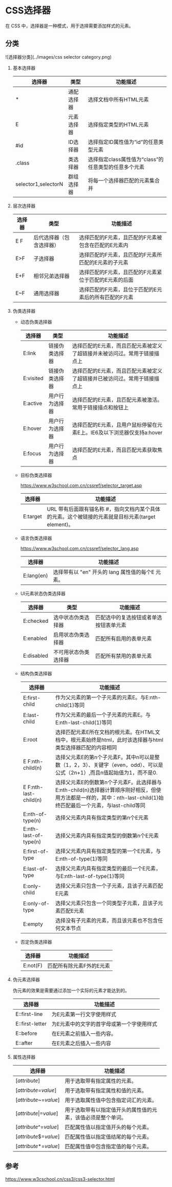 # CSS选择器

在 CSS 中，选择器是一种模式，用于选择需要添加样式的元素。

## 分类

![选择器分类](../images/css selector category.png)

1. 基本选择器

   | **选择器**          | **类型**   | **功能描述**                                         |
   | ------------------- | ---------- | ---------------------------------------------------- |
   | *                   | 通配选择器 | 选择文档中所有HTML元素                               |
   | E                   | 元素选择器 | 选择指定类型的HTML元素                               |
   | #id                 | ID选择器   | 选择指定ID属性值为“id”的任意类型元素                 |
   | .class              | 类选择器   | 选择指定class属性值为“class”的任意类型的任意多个元素 |
   | selector1,selectorN | 群组选择器 | 将每一个选择器匹配的元素集合并                       |

2. 层次选择器

   | **选择器** | **类型**                 | **功能描述**                                          |
   | ---------- | ------------------------ | ----------------------------------------------------- |
   | E  F       | 后代选择器（包含选择器） | 选择匹配的F元素，且匹配的F元素被包含在匹配的E元素内   |
   | E>F        | 子选择器                 | 选择匹配的F元素，且匹配的F元素所匹配的E元素的子元素   |
   | E+F        | 相邻兄弟选择器           | 选择匹配的F元素，且匹配的F元素紧位于匹配的E元素的后面 |
   | E~F        | 通用选择器               | 选择匹配的F元素，且位于匹配的E元素后的所有匹配的F元素 |

3. 伪类选择器

   - 动态伪类选择器

     | **选择器** | **类型**       | **功能描述**                                                 |
     | ---------- | -------------- | ------------------------------------------------------------ |
     | E:link     | 链接伪类选择器 | 选择匹配的E元素，而且匹配元素被定义了超链接并未被访问过。常用于链接描点上 |
     | E:visited  | 链接伪类选择器 | 选择匹配的E元素，而且匹配元素被定义了超链接并已被访问过。常用于链接描点上 |
     | E:active   | 用户行为选择器 | 选择匹配的E元素，且匹配元素被激活。常用于链接描点和按钮上    |
     | E:hover    | 用户行为选择器 | 选择匹配的E元素，且用户鼠标停留在元素E上。IE6及以下浏览器仅支持a:hover |
     | E:focus    | 用户行为选择器 | 选择匹配的E元素，而且匹配元素获取焦点                        |

   - 目标伪类选择器

     https://www.w3school.com.cn/cssref/selector_target.asp

     | **选择器** | **功能描述**                                                 |
     | ---------- | ------------------------------------------------------------ |
     | E:target   | URL 带有后面跟有锚名称 #，指向文档内某个具体的元素。这个被链接的元素就是目标元素(target element)。 |

   - 语言伪类选择器

     https://www.w3school.com.cn/cssref/selector_lang.asp

     | **选择器** | **功能描述**                                     |
     | ---------- | ------------------------------------------------ |
     | E:lang(en) | 选择带有以 "en" 开头的 lang 属性值的每个E 元素。 |

   - UI元素状态伪类选择器

     | **选择器** | **类型**             | **功能描述**                           |
     | ---------- | -------------------- | -------------------------------------- |
     | E:checked  | 选中状态伪类选择器   | 匹配选中的复选按钮或者单选按钮表单元素 |
     | E:enabled  | 启用状态伪类选择器   | 匹配所有启用的表单元素                 |
     | E:disabled | 不可用状态伪类选择器 | 匹配所有禁用的表单元素                 |

   - 结构伪类选择器

     | **选择器**            | **功能描述**                                                 |
     | --------------------- | ------------------------------------------------------------ |
     | E:first-child         | 作为父元素的第一个子元素的元素E。与E:nth-child(1)等同        |
     | E:last-child          | 作为父元素的最后一个子元素的元素E。与E:nth-last-child(1)等同 |
     | E:root                | 选择匹配元素E所在文档的根元素。在HTML文档中，根元素始终是html，此时该选择器与html类型选择器匹配的内容相同 |
     | E F:nth-child(n)      | 选择父元素E的第n个子元素F。其中n可以是整数（1，2，3）、关键字（even，odd）、可以是公式（2n+1）,而且n值起始值为1，而不是0. |
     | E F:nth-last-child(n) | 选择父元素E的倒数第n个子元素F。此选择器与E:nth-child(n)选择器计算顺序刚好相反，但使用方法都是一样的，其中：nth-last-child(1)始终匹配最后一个元素，与last-child等同 |
     | E:nth-of-type(n)      | 选择父元素内具有指定类型的第n个E元素                         |
     | E:nth-last-of-type(n) | 选择父元素内具有指定类型的倒数第n个E元素                     |
     | E:first-of-type       | 选择父元素内具有指定类型的第一个E元素，与E:nth-of-type(1)等同 |
     | E:last-of-type        | 选择父元素内具有指定类型的最后一个E元素，与E:nth-last-of-type(1)等同 |
     | E:only-child          | 选择父元素只包含一个子元素，且该子元素匹配E元素              |
     | E:only-of-type        | 选择父元素只包含一个同类型子元素，且该子元素匹配E元素        |
     | E:empty               | 选择没有子元素的元素，而且该元素也不包含任何文本节点         |

   - 否定伪类选择器

     | **选择器** | **功能描述**             |
     | ---------- | ------------------------ |
     | E:not(F)   | 匹配所有除元素F外的E元素 |

4. 伪元素选择器

   伪元素的效果是需要通过添加一个实际的元素才能达到的。

   | **选择器**      | **功能描述**                              |
   | --------------- | ----------------------------------------- |
   | E::first-line   | 为E元素第一行文字使用样式                 |
   | E::first-letter | 为E元素中的文字的首字母或第一个字使用样式 |
   | E::before       | 在E元素之前插入一些内容。                 |
   | E::after        | 在E元素之后插入一些内容                   |

5. 属性选择器

   | **选择器**              | **功能描述**                                                 |
   | ----------------------- | ------------------------------------------------------------ |
   | [*attribute*]           | 用于选取带有指定属性的元素。                                 |
   | [*attribute*=*value*]   | 用于选取带有指定属性和值的元素。                             |
   | [*attribute*~=*value*]  | 用于选取属性值中包含指定词汇的元素。                         |
   | [*attribute*\|=*value*] | 用于选取带有以指定值开头的属性值的元素，该值必须是整个单词。 |
   | [*attribute*^=*value*]  | 匹配属性值以指定值开头的每个元素。                           |
   | [*attribute*$=*value*]  | 匹配属性值以指定值结尾的每个元素。                           |
   | [*attribute**=*value*]  | 匹配属性值中包含指定值的每个元素。                           |

## 参考

https://www.w3cschool.cn/css3/css3-selector.html